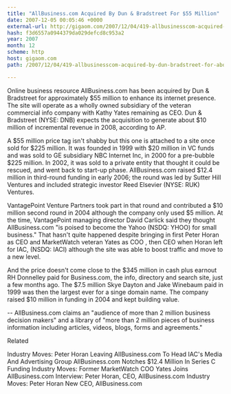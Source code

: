 ```yaml
---
title: "AllBusiness.com Acquired By Dun & Bradstreet For $55 Million"
date: 2007-12-05 00:05:46 +0000
external-url: http://gigaom.com/2007/12/04/419-allbusinesscom-acquired-by-dun-bradstreet-for-about-55-million/
hash: f3d6557a0944379da029defcd8c953a2
year: 2007
month: 12
scheme: http
host: gigaom.com
path: /2007/12/04/419-allbusinesscom-acquired-by-dun-bradstreet-for-about-55-million/

---
```


Online business resource AllBusiness.com has been acquired by Dun & Bradstreet for approximately $55 million to enhance its internet presence. The site will operate as a wholly owned subsidiary of the veteran commercial info company with Kathy Yates remaining as CEO. Dun & Bradstreet (NYSE: DNB) expects the acquisition to generate about $10 million of incremental revenue in 2008, according to AP. 



A $55 million price tag isn't shabby but this one is attached to a site once sold for $225 million. It was founded in 1999 with $20 million in VC funds and was sold to GE subsidiary NBC Internet Inc, in 2000 for a pre-bubble $225 million. In 2002, it was sold to a private entity that thought it could be rescued, and went back to start-up phase. AllBusiness.com raised $12.4 million in third-round funding in early 2006; the round was led by Sutter Hill Ventures and included strategic investor Reed Elsevier (NYSE: RUK) Ventures. 



VantagePoint Venture Partners took part in that round and contributed a $10 million second round in 2004 although the company only used $5 million. At the time, VantagePoint managing director David Carlick said they thought  AllBusiness.com "is poised to become the Yahoo (NSDQ: YHOO) for small business." That hasn't quite happened despite bringing in first Peter Horan as CEO and MarketWatch veteran Yates as COO , then CEO when Horan left for IAC, (NSDQ: IACI) although the site was able to boost traffic and move to a new level. 



And the price doesn't come close to the $345 million in cash plus earnout  RH Donnelley paid for Business.com, the info, directory and search site, just a few months ago. The $7.5 million Skye Dayton and Jake Winebaum paid in 1999 was then the largest ever for a singe domain name. The company raised  $10 million in funding in 2004 and kept building value. 



-- AllBusiness.com claims an "audience of more than 2 million business decision makers" and a library of "more than 2 million pieces of business information including articles, videos, blogs, forms and agreements."


Related


Industry Moves: Peter Horan Leaving AllBusiness.com To Head IAC's Media And Advertising Group
AllBusiness.com Notches $12.4 Million In Series C Funding 
Industry Moves:  Former MarketWatch COO Yates Joins AllBusiness.com
Interview: Peter Horan, CEO, AllBusiness.com
Industry Moves: Peter Horan New CEO, AllBusiness.com
